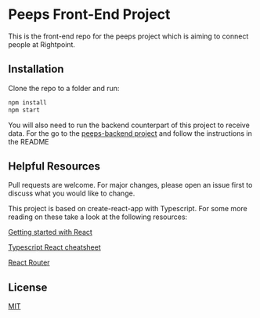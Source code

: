 # Peeps Front-End Project

This is the front-end repo for the peeps project which is aiming to connect people at Rightpoint.

## Installation

Clone the repo to a folder and run:

```bash
npm install
npm start
```

You will also need to run the backend counterpart of this project to receive data. For the go to the [peeps-backend project](https://github.com/rohithpalagiri/peeps-backend) and follow the instructions in the README

## Helpful Resources

Pull requests are welcome. For major changes, please open an issue first to discuss what you would like to change.

This project is based on create-react-app with Typescript. For some more reading on these take a look at the following resources:

[Getting started with React](https://reactjs.org/docs/getting-started.html)

[Typescript React cheatsheet](https://github.com/typescript-cheatsheets/react)

[React Router](https://reactrouter.com/web/guides/quick-start)

## License
[MIT](https://choosealicense.com/licenses/mit/)
